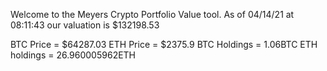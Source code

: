 Welcome to the Meyers Crypto Portfolio Value tool. 
As of 04/14/21 at 08:11:43 our valuation is $132198.53 

BTC Price = $64287.03
 ETH Price = $2375.9
BTC Holdings = 1.06BTC
 ETH holdings = 26.960005962ETH 
